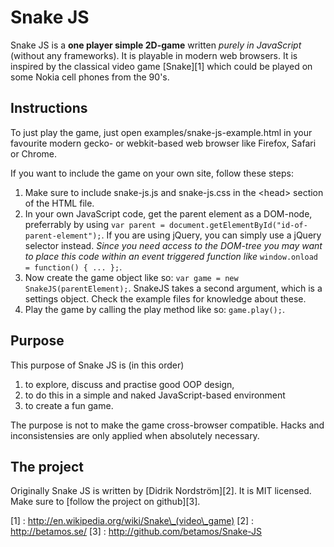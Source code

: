 Snake JS
========
Snake JS is a **one player simple 2D-game** written *purely in JavaScript* (without any frameworks). It is playable in modern web browsers. It is inspired by the classical video game [Snake][1] which could be played on some Nokia cell phones from the 90's.

Instructions
------------
To just play the game, just open examples/snake-js-example.html in your favourite modern gecko- or webkit-based web browser like Firefox, Safari or Chrome.

If you want to include the game on your own site, follow these steps:
1. Make sure to include snake-js.js and snake-js.css in the \<head\> section of the HTML file.
2. In your own JavaScript code, get the parent element as a DOM-node, preferrably by using `var parent = document.getElementById("id-of-parent-element");`. If you are using jQuery, you can simply use a jQuery selector instead. *Since you need access to the DOM-tree you may want to place this code within an event triggered function like* `window.onload = function() { ... };`.
3. Now create the game object like so: `var game = new SnakeJS(parentElement);`. SnakeJS takes a second argument, which is a settings object. Check the example files for knowledge about these.
4. Play the game by calling the play method like so: `game.play();`.

Purpose
-------
This purpose of Snake JS is (in this order)
1. to explore, discuss and practise good OOP design,
2. to do this in a simple and naked JavaScript-based environment
3. to create a fun game.

The purpose is not to make the game cross-browser compatible. Hacks and inconsistensies are only applied when absolutely necessary.

The project
-----------
Originally Snake JS is written by [Didrik Nordström][2]. It is MIT licensed. Make sure to [follow the project on github][3].

[1] : http://en.wikipedia.org/wiki/Snake\_(video\_game)
[2] : http://betamos.se/
[3] : http://github.com/betamos/Snake-JS
